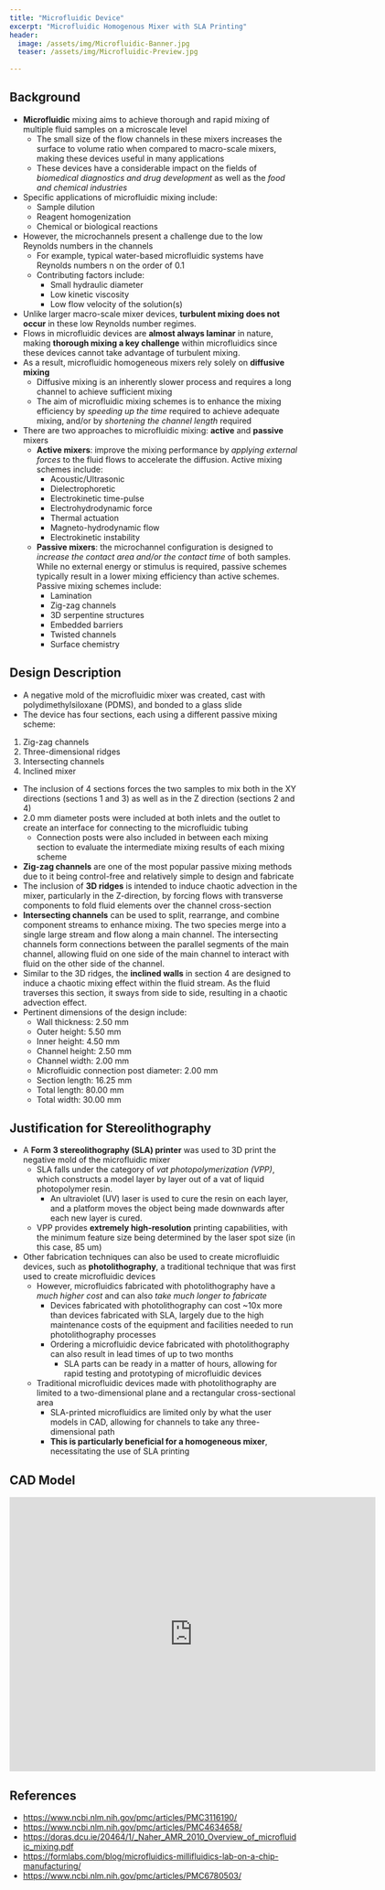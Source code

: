 ```yaml
---
title: "Microfluidic Device"
excerpt: "Microfluidic Homogenous Mixer with SLA Printing"
header:
  image: /assets/img/Microfluidic-Banner.jpg
  teaser: /assets/img/Microfluidic-Preview.jpg
   
---
```

## Background
* **Microfluidic** mixing aims to achieve thorough and rapid mixing of multiple fluid samples on a microscale level
  * The small size of the flow channels in these mixers increases the surface to volume ratio when compared to macro-scale mixers, making these devices useful in many applications
  * These devices have a considerable impact on the fields of *biomedical diagnostics and drug development* as well as the *food and chemical industries*
* Specific applications of microfluidic mixing include:
  * Sample dilution
  * Reagent homogenization
  * Chemical or biological reactions
* However, the microchannels present a challenge due to the low Reynolds numbers in the channels
  * For example, typical water-based microfluidic systems have Reynolds numbers n on the order of 0.1
  * Contributing factors include:
    * Small hydraulic diameter 
    * Low kinetic viscosity 
    * Low flow velocity of the solution(s)
* Unlike larger macro-scale mixer devices, **turbulent mixing does not occur** in these low Reynolds number regimes. 
* Flows in microfluidic devices are **almost always laminar** in nature, making **thorough mixing a key challenge** within microfluidics since these devices cannot take advantage of turbulent mixing.
* As a result, microfluidic homogeneous mixers rely solely on **diffusive mixing**
  * Diffusive mixing is an inherently slower process and requires a long channel to achieve sufficient mixing
  * The aim of microfluidic mixing schemes is to enhance the mixing efficiency by *speeding up the time* required to achieve adequate mixing, and/or by *shortening the channel length* required
* There are two approaches to microfluidic mixing: **active** and **passive** mixers
  * **Active mixers**: improve the mixing performance by *applying external forces* to the fluid flows to accelerate the diffusion. Active mixing schemes include:
    * Acoustic/Ultrasonic
    * Dielectrophoretic
    * Electrokinetic time-pulse
    * Electrohydrodynamic force
    * Thermal actuation
    * Magneto-hydrodynamic flow
    * Electrokinetic instability
  * **Passive mixers**: the microchannel configuration is designed to *increase the contact area and/or the contact time* of both samples. While no external energy or stimulus is required, passive schemes typically result in a lower mixing efficiency than active schemes. Passive mixing schemes include:
    * Lamination
    * Zig-zag channels
    * 3D serpentine structures
    * Embedded barriers
    * Twisted channels
    * Surface chemistry

## Design Description
* A negative mold of the microfluidic mixer was created, cast with polydimethylsiloxane (PDMS), and bonded to a glass slide
* The device has four sections, each using a different passive mixing scheme:
1. Zig-zag channels
2. Three-dimensional ridges
3. Intersecting channels
4. Inclined mixer
* The inclusion of 4 sections forces the two samples to mix both in the XY directions (sections 1 and 3) as well as in the Z direction (sections 2 and 4)
* 2.0 mm diameter posts were included at both inlets and the outlet to create an interface for connecting to the microfluidic tubing
  * Connection posts were also included in between each mixing section to evaluate the intermediate mixing results of each mixing scheme
* **Zig-zag channels** are one of the most popular passive mixing methods due to it being control-free and relatively simple to design and fabricate
* The inclusion of **3D ridges** is intended to induce chaotic advection in the mixer, particularly in the Z-direction, by forcing flows with transverse components to fold fluid elements over the channel cross-section
* **Intersecting channels** can be used to split, rearrange, and combine component streams to enhance mixing. The two species merge into a single large stream and flow along a main channel. The intersecting channels form connections between the parallel segments of the main channel, allowing fluid on one side of the main channel to interact with fluid on the other side of the channel.
* Similar to the 3D ridges, the **inclined walls** in section 4 are designed to induce a chaotic mixing effect within the fluid stream. As the fluid traverses this section, it sways from side to side, resulting in a chaotic advection effect.
* Pertinent dimensions of the design include:
  * Wall thickness: 2.50 mm
  * Outer height: 5.50 mm
  * Inner height: 4.50 mm
  * Channel height: 2.50 mm
  * Channel width: 2.00 mm
  * Microfluidic connection post diameter: 2.00 mm
  * Section length: 16.25 mm
  * Total length:  80.00 mm
  * Total width: 30.00 mm

## Justification for Stereolithography
* A **Form 3 stereolithography (SLA) printer** was used to 3D print the negative mold of the microfluidic mixer
  * SLA falls under the category of *vat photopolymerization (VPP)*, which constructs a model layer by layer out of a vat of liquid photopolymer resin. 
    * An ultraviolet (UV) laser is used to cure the resin on each layer, and a platform moves the object being made downwards after each new layer is cured.
  * VPP provides **extremely high-resolution** printing capabilities, with the minimum feature size being determined by the laser spot size (in this case, 85 um)
* Other fabrication techniques can also be used to create microfluidic devices, such as **photolithography**, a traditional technique that was first used to create microfluidic devices
  * However, microfluidics fabricated with photolithography have a *much higher cost* and can also *take much longer to fabricate*
    * Devices fabricated with photolithography can cost ~10x more than devices fabricated with SLA, largely due to the high maintenance costs of the equipment and facilities needed to run photolithography processes
    * Ordering a microfluidic device fabricated with photolithography can also result in lead times of up to two months
      * SLA parts can be ready in a matter of hours, allowing for rapid testing and prototyping of microfluidic devices
  * Traditional microfluidic devices made with photolithography are limited to a  two-dimensional plane and a rectangular cross-sectional area
    * SLA-printed microfluidics are limited only by what the user models in CAD, allowing for channels to take any three-dimensional path
    * **This is particularly beneficial for a homogeneous mixer**, necessitating the use of SLA printing

## CAD Model
<iframe src="https://vanderbilt643.autodesk360.com/shares/public/SH35dfcQT936092f0e4381a449e85df15f9a?mode=embed" width="640" height="480" allowfullscreen="true" webkitallowfullscreen="true" mozallowfullscreen="true"  frameborder="0"></iframe>

## References
* https://www.ncbi.nlm.nih.gov/pmc/articles/PMC3116190/
* https://www.ncbi.nlm.nih.gov/pmc/articles/PMC4634658/
* https://doras.dcu.ie/20464/1/_Naher_AMR_2010_Overview_of_microfluidic_mixing.pdf
* https://formlabs.com/blog/microfluidics-millifluidics-lab-on-a-chip-manufacturing/
* https://www.ncbi.nlm.nih.gov/pmc/articles/PMC6780503/

